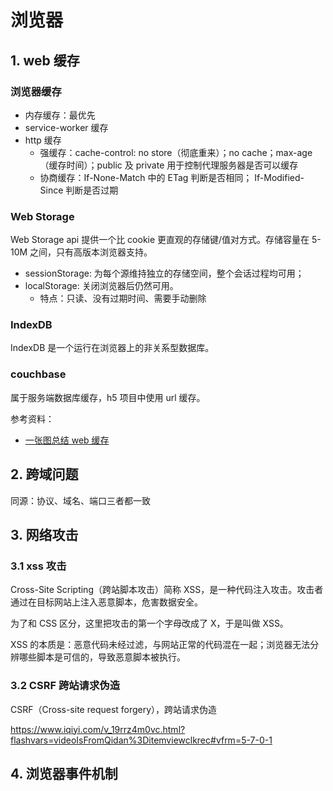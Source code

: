 # 浏览器

## 1. web 缓存

### 浏览器缓存

- 内存缓存：最优先
- service-worker 缓存
- http 缓存
  - 强缓存：cache-control: no store（彻底重来）；no cache；max-age（缓存时间）；public 及 private 用于控制代理服务器是否可以缓存
  - 协商缓存：If-None-Match 中的 ETag 判断是否相同； If-Modified-Since 判断是否过期

### Web Storage

Web Storage api 提供一个比 cookie 更直观的存储键/值对方式。存储容量在 5-10M 之间，只有高版本浏览器支持。

- sessionStorage: 为每个源维持独立的存储空间，整个会话过程均可用；
- localStorage: 关闭浏览器后仍然可用。
  - 特点：只读、没有过期时间、需要手动删除

### IndexDB

IndexDB 是一个运行在浏览器上的非关系型数据库。

### couchbase

属于服务端数据库缓存，h5 项目中使用 url 缓存。

参考资料：

- [一张图总结 web 缓存](https://segmentfault.com/a/1190000018120629)

## 2. 跨域问题

同源：协议、域名、端口三者都一致

## 3. 网络攻击

### 3.1 xss 攻击

Cross-Site Scripting（跨站脚本攻击）简称 XSS，是一种代码注入攻击。攻击者通过在目标网站上注入恶意脚本，危害数据安全。

为了和 CSS 区分，这里把攻击的第一个字母改成了 X，于是叫做 XSS。

XSS 的本质是：恶意代码未经过滤，与网站正常的代码混在一起；浏览器无法分辨哪些脚本是可信的，导致恶意脚本被执行。

### 3.2 CSRF 跨站请求伪造

CSRF（Cross-site request forgery），跨站请求伪造

https://www.iqiyi.com/v_19rrz4m0vc.html?flashvars=videoIsFromQidan%3Ditemviewclkrec#vfrm=5-7-0-1

## 4. 浏览器事件机制

